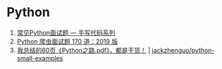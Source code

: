 # Python
1. [常见Python面试题 — 手写代码系列](https://mp.weixin.qq.com/s/nsGVNaMgVjuDLySEeKtc9g)
1. [Python 爬虫面试题 170 道：2019 版](https://mp.weixin.qq.com/s/pZNeUkOY0uFtsX8-7gqAag)
1. [我总结的60页《Python之路.pdf》，都是干货！](https://mp.weixin.qq.com/s/cY1xFKiVpg7KJLjwkI_1dQ) | [jackzhenguo/python-small-examples](https://github.com/jackzhenguo/python-small-examples)